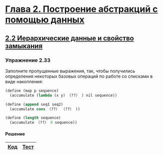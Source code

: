 # [Глава 2. Построение абстракций с помощью данных](index.md#Глава-2-Построение-абстракций-с-помощью-данных)
## [2.2 Иерархические данные и свойство замыкания](index.md#22-Иерархические-данные-и-свойство-замыкания)

### Упражнение 2.33
Заполните пропущенные выражения, так, чтобы получились определения некоторых
базовых операций по работе со списками в виде накопления:

```scheme
(define (map p sequence)
  (accumulate (lambda (x y) 〈??〉 ) nil sequence))

(define (append seq1 seq2)
  (accumulate cons 〈??〉 〈??〉 ))

(define (length sequence)
  (accumulate 〈??〉 0 sequence))
```

#### Решение
[Код](../../src/chapter02/exercise_2_33.rkt) | [Тест](../../test/chapter02/test_exercise_2_33.rkt)
--- | ---
